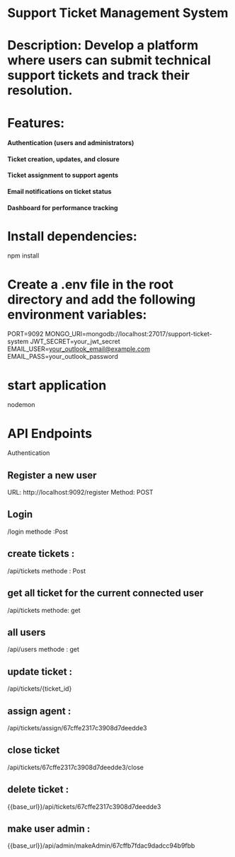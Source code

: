 # Support Ticket Management System
# Description: Develop a platform where users can submit technical support tickets and track their resolution.
# Features:
#### Authentication (users and administrators) 
#### Ticket creation, updates, and closure
#### Ticket assignment to support agents
#### Email notifications on ticket status
#### Dashboard for performance tracking

# Install dependencies:
npm install

# Create a .env file in the root directory and add the following environment variables:

PORT=9092
MONGO_URI=mongodb://localhost:27017/support-ticket-system
JWT_SECRET=your_jwt_secret
EMAIL_USER=your_outlook_email@example.com
EMAIL_PASS=your_outlook_password

# start application
nodemon

# API Endpoints
Authentication
## Register a new user

URL: http://localhost:9092/register
Method: POST


## Login 
/login
methode :Post

## create tickets : 
/api/tickets
methode : Post

## get all ticket for the current connected user
/api/tickets
methode: get

## all users
/api/users
methode : get

## update ticket : 
/api/tickets/{ticket_id}

## assign agent :
/api/tickets/assign/67cffe2317c3908d7deedde3
## close ticket
/api/tickets/67cffe2317c3908d7deedde3/close

## delete ticket : 
{{base_url}}/api/tickets/67cffe2317c3908d7deedde3

## make user admin : 
{{base_url}}/api/admin/makeAdmin/67cffb7fdac9dadcc94b9fbb
